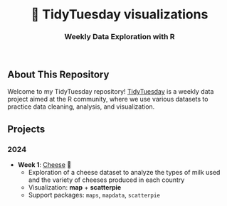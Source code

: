 <h1 align="center">💫 TidyTuesday visualizations</h1>
<h3 align="center">Weekly Data Exploration with R</h3>


<br>

## About This Repository

Welcome to my TidyTuesday repository! [TidyTuesday](https://github.com/rfordatascience/tidytuesday/tree/master) is a weekly data project aimed at the R community, where we use various datasets to practice data cleaning, analysis, and visualization.

## Projects

### 2024
- **Week 1**: [Cheese](week23_2024) 🧀
  -  Exploration of a cheese dataset to analyze the types of milk used and the variety of cheeses produced in each country
  -  Visualization: **map** + **scatterpie**
  -  Support packages: `maps`, `mapdata`, `scatterpie`

